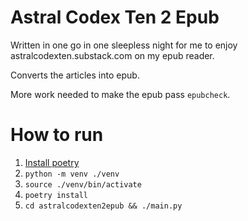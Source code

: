 # Astral Codex Ten 2 Epub

Written in one go in one sleepless night for me to enjoy astralcodexten.substack.com on my epub reader.

Converts the articles into epub.

More work needed to make the epub pass `epubcheck`.

# How to run

1. [Install poetry][1]
2. `python -m venv ./venv`
3. `source ./venv/bin/activate`
4. `poetry install`
5. `cd astralcodexten2epub && ./main.py`

[1]: https://python-poetry.org/docs/
